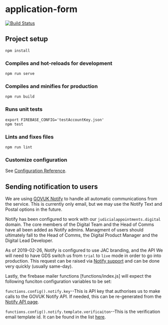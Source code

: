 # application-form

[![Build Status](https://travis-ci.org/JudicialAppointmentsCommission/application-form.svg?branch=master)](https://travis-ci.org/JudicialAppointmentsCommission/application-form)

## Project setup
```
npm install
```

### Compiles and hot-reloads for development
```
npm run serve
```

### Compiles and minifies for production
```
npm run build
```

### Runs unit tests

```
export FIREBASE_CONFIG='testAccountKey.json'
npm test
```

### Lints and fixes files
```
npm run lint
```

### Customize configuration
See [Configuration Reference](https://cli.vuejs.org/config/).

## Sending notification to users

We are using [GOVUK Notify](https://www.notifications.service.gov.uk) to
handle all automatic communications from the service.  This is currently
only email, but we may use the Notify Text and Postal options in the
future.

Notify has been configured to work with our `judicialappointments.digital` domain.
The core members of the Digital Team and the Head of Comms have
all been added as Notify admins.  Managment of users should ultimately
fall to the Head of Comms, the Digital Product Manager and the Digital
Lead Developer.

As of 2019-02-26, Notify is configured to use JAC branding, and the API
We will need to have GDS switch us from `trial` to `live` mode in order
to go into production.  This request can be raised via [Notify
support](https://www.notifications.service.gov.uk/support) and can be
done very quickly (usually same-day).

Lastly, the firebase mailer functions [functions/index.js] will expect
the following funciton configuration variables to be set:

`functions.config().notify.key`--This is API key that authorises us to
make calls to the GOVUK Notify API.  If needed, this can be re-generated
from the [Notify API
page](https://www.notifications.service.gov.uk/services/0abe6c8e-0b87-4cde-9493-5da4921ccc53/api/keys).

`functions.config().notify.template.verificaiton`--This is the
verification email template id. It can be found in the list
[here](https://www.notifications.service.gov.uk/services/0abe6c8e-0b87-4cde-9493-5da4921ccc53/templates).



